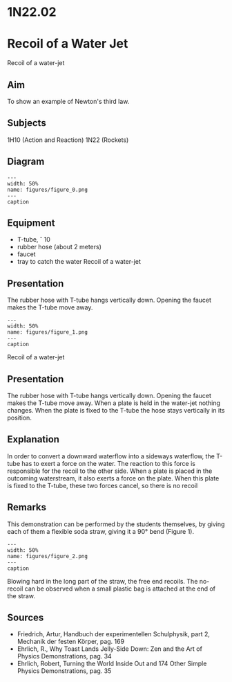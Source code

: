 # 1N22.02 
  # Recoil of a Water Jet 
   Recoil of a water-jet   
  
## Aim   
 To show an example of Newton's third law.    
  
## Subjects   
 1H10 (Action and Reaction) 1N22 (Rockets)   
  
## Diagram   
   
```{figure} figures/figure_0.png  
---  
width: 50%  
name: figures/figure_0.png  
---  
caption  
``` 
      
  
## Equipment   
 
 *  T-tube, ˘ 10 
 *  rubber hose (about 2 meters) 
 *  faucet 
 *  tray to catch the water   Recoil of a water-jet
    
  
## Presentation   
 The rubber hose with T-tube hangs vertically down. Opening the faucet makes the T-tube move away.    
```{figure} figures/figure_1.png  
---  
width: 50%  
name: figures/figure_1.png  
---  
caption  
``` 
   Recoil of a water-jet    
  
## Presentation   
 The rubber hose with T-tube hangs vertically down. Opening the faucet makes the T-tube move away.    When a plate is held in the water-jet nothing changes. When the plate is fixed to the T-tube the hose stays vertically in its position.    
  
## Explanation   
 In order to convert a downward waterflow into a sideways waterflow, the T-tube has to exert a force on the water. The reaction to this force is responsible for the recoil to the other side. When a plate is placed in the outcoming waterstream, it also exerts a force on the plate. When this plate is fixed to the T-tube, these two forces cancel, so there is no recoil    
  
## Remarks   
 This demonstration can be performed by the students themselves, by giving each of them a flexible soda straw, giving it a 90° bend (Figure 1).   
```{figure} figures/figure_2.png  
---  
width: 50%  
name: figures/figure_2.png  
---  
caption  
``` 
 Blowing hard in the long part of the straw, the free end recoils. The no-recoil can be observed when a small plastic bag is attached at the end of the straw.    
  
## Sources   
 
 *  Friedrich, Artur, Handbuch der experimentellen Schulphysik, part 2, Mechanik der festen Körper, pag. 169 
 *  Ehrlich, R., Why Toast Lands Jelly-Side Down: Zen and the Art of Physics Demonstrations, pag. 34 
 *  Ehrlich, Robert, Turning the World Inside Out and 174 Other Simple Physics Demonstrations, pag. 35
  